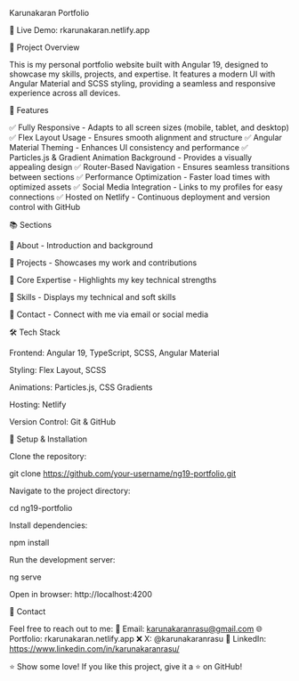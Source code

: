 Karunakaran Portfolio

🚀 Live Demo: rkarunakaran.netlify.app

📌 Project Overview

This is my personal portfolio website built with Angular 19, designed to showcase my skills, projects, and expertise. It features a modern UI with Angular Material and SCSS styling, providing a seamless and responsive experience across all devices.

🎯 Features

✅ Fully Responsive - Adapts to all screen sizes (mobile, tablet, and desktop)
✅ Flex Layout Usage - Ensures smooth alignment and structure
✅ Angular Material Theming - Enhances UI consistency and performance
✅ Particles.js & Gradient Animation Background - Provides a visually appealing design
✅ Router-Based Navigation - Ensures seamless transitions between sections
✅ Performance Optimization - Faster load times with optimized assets
✅ Social Media Integration - Links to my profiles for easy connections
✅ Hosted on Netlify - Continuous deployment and version control with GitHub

📚 Sections

📌 About - Introduction and background

📌 Projects - Showcases my work and contributions

📌 Core Expertise - Highlights my key technical strengths

📌 Skills - Displays my technical and soft skills

📌 Contact - Connect with me via email or social media

🛠️ Tech Stack

Frontend: Angular 19, TypeScript, SCSS, Angular Material

Styling: Flex Layout, SCSS

Animations: Particles.js, CSS Gradients

Hosting: Netlify

Version Control: Git & GitHub

🚀 Setup & Installation

Clone the repository:

git clone https://github.com/your-username/ng19-portfolio.git

Navigate to the project directory:

cd ng19-portfolio

Install dependencies:

npm install

Run the development server:

ng serve

Open in browser: http://localhost:4200

📧 Contact

Feel free to reach out to me:
📩 Email: karunakaranrasu@gmail.com
🌐 Portfolio: rkarunakaran.netlify.app
❌ X: @karunakaranrasu
🔗 LinkedIn: https://www.linkedin.com/in/karunakaranrasu/

⭐ Show some love! If you like this project, give it a ⭐ on GitHub!

